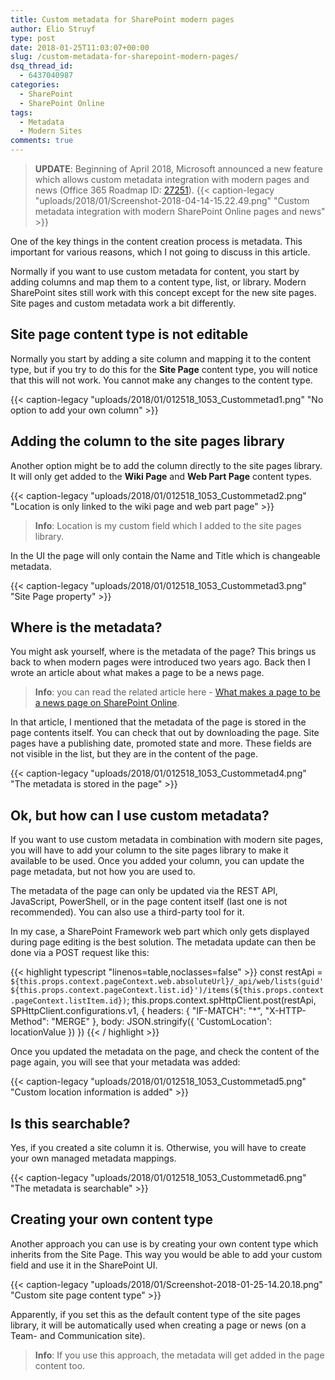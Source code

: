 ```yaml
---
title: Custom metadata for SharePoint modern pages
author: Elio Struyf
type: post
date: 2018-01-25T11:03:07+00:00
slug: /custom-metadata-for-sharepoint-modern-pages/
dsq_thread_id:
  - 6437040987
categories:
  - SharePoint
  - SharePoint Online
tags:
  - Metadata
  - Modern Sites
comments: true
---
```



> **UPDATE**: Beginning of April 2018, Microsoft announced a new feature which allows custom metadata integration with modern pages and news (Office 365 Roadmap ID: [27251](https://products.office.com/business/office-365-roadmap?filters=&featureid=27251)).
{{< caption-legacy "uploads/2018/01/Screenshot-2018-04-14-15.22.49.png" "Custom metadata integration with modern SharePoint Online pages and news" >}}

One of the key things in the content creation process is metadata. This important for various reasons, which I not going to discuss in this article.

Normally if you want to use custom metadata for content, you start by adding columns and map them to a content type, list, or library. Modern SharePoint sites still work with this concept except for the new site pages. Site pages and custom metadata work a bit differently.

## Site page content type is not editable

Normally you start by adding a site column and mapping it to the content type, but if you try to do this for the **Site Page** content type, you will notice that this will not work. You cannot make any changes to the content type.

{{< caption-legacy "uploads/2018/01/012518_1053_Custommetad1.png" "No option to add your own column" >}}

## Adding the column to the site pages library

Another option might be to add the column directly to the site pages library. It will only get added to the **Wiki Page** and **Web Part Page** content types.

{{< caption-legacy "uploads/2018/01/012518_1053_Custommetad2.png" "Location is only linked to the wiki page and web part page" >}}

> **Info**: Location is my custom field which I added to the site pages library.

In the UI the page will only contain the Name and Title which is changeable metadata.

{{< caption-legacy "uploads/2018/01/012518_1053_Custommetad3.png" "Site Page property" >}}

## Where is the metadata?

You might ask yourself, where is the metadata of the page? This brings us back to when modern pages were introduced two years ago. Back then I wrote an article about what makes a page to be a news page.

> **Info**: you can read the related article here - [What makes a page to be a news page on SharePoint Online](https://www.eliostruyf.com/what-makes-a-page-to-be-a-news-page-on-sharepoint-online/).

In that article, I mentioned that the metadata of the page is stored in the page contents itself. You can check that out by downloading the page. Site pages have a publishing date, promoted state and more. These fields are not visible in the list, but they are in the content of the page.

{{< caption-legacy "uploads/2018/01/012518_1053_Custommetad4.png" "The metadata is stored in the page" >}}

## Ok, but how can I use custom metadata?

If you want to use custom metadata in combination with modern site pages, you will have to add your column to the site pages library to make it available to be used. Once you added your column, you can update the page metadata, but not how you are used to.

The metadata of the page can only be updated via the REST API, JavaScript, PowerShell, or in the page content itself (last one is not recommended). You can also use a third-party tool for it.

In my case, a SharePoint Framework web part which only gets displayed during page editing is the best solution. The metadata update can then be done via a POST request like this:

{{< highlight typescript "linenos=table,noclasses=false" >}}
const restApi = `${this.props.context.pageContext.web.absoluteUrl}/_api/web/lists(guid'${this.props.context.pageContext.list.id}')/items(${this.props.context.pageContext.listItem.id})`;
this.props.context.spHttpClient.post(restApi, SPHttpClient.configurations.v1, {
  headers: {
    "IF-MATCH": "*",
    "X-HTTP-Method": "MERGE"
  },
  body: JSON.stringify({ 'CustomLocation': locationValue })
})
{{< / highlight >}}

Once you updated the metadata on the page, and check the content of the page again, you will see that your metadata was added:

{{< caption-legacy "uploads/2018/01/012518_1053_Custommetad5.png" "Custom location information is added" >}}

## Is this searchable?

Yes, if you created a site column it is. Otherwise, you will have to create your own managed metadata mappings.

{{< caption-legacy "uploads/2018/01/012518_1053_Custommetad6.png" "The metadata is searchable" >}}

## Creating your own content type

Another approach you can use is by creating your own content type which inherits from the Site Page. This way you would be able to add your custom field and use it in the SharePoint UI.

{{< caption-legacy "uploads/2018/01/Screenshot-2018-01-25-14.20.18.png" "Custom site page content type" >}}

Apparently, if you set this as the default content type of the site pages library, it will be automatically used when creating a page or news (on a Team- and Communication site).

> **Info**: If you use this approach, the metadata will get added in the page content too.
